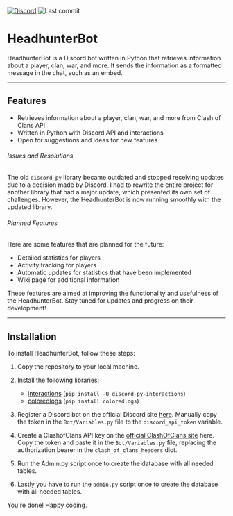 [![Discord][discord_shield]][discord_url] ![Last commit][last_commit_shield]

# HeadhunterBot

HeadhunterBot is a Discord bot written in Python that retrieves information about a player, clan, war, and more. It sends the information as a formatted message in the chat, such as an embed.

---

## Features

- Retrieves information about a player, clan, war, and more from Clash of Clans API
- Written in Python with Discord API and interactions
- Open for suggestions and ideas for new features


###### Issues and Resolutions

The old `discord-py` library became outdated and stopped receiving updates due to a decision made by Discord. I had to rewrite the entire project for another library that had a major update, which presented its own set of challenges. However, the HeadhunterBot is now running smoothly with the updated library.

###### Planned Features

Here are some features that are planned for the future:

- Detailed statistics for players
- Activity tracking for players
- Automatic updates for statistics that have been implemented
- Wiki page for additional information

These features are aimed at improving the functionality and usefulness of the HeadhunterBot. Stay tuned for updates and progress on their development!

---

## Installation

To install HeadhunterBot, follow these steps:

1. Copy the repository to your local machine.
2. Install the following libraries: 
   - [interactions](https://pypi.org/project/discord-py-interactions/) (`pip install -U discord-py-interactions`) 
   - [coloredlogs](https://pypi.org/project/coloredlogs/) (`pip install coloredlogs`)
   
3. Register a Discord bot on the official Discord site [here](https://discord.com/developers/applications). Manually copy the token in the `Bot/Variables.py` file to the `discord_api_token` variable.
4. Create a ClashofClans API key on the [official ClashOfClans site](https://developer.clashofclans.com/#/) here. Copy the token and paste it in the `Bot/Variables.py` file, replacing the authorization bearer in the `clash_of_clans_headers` dict.
5. Run the Admin.py script once to create the database with all needed tables.
6. Lastly you have to run the `admin.py` script once to create the database with all needed tables.

You're done! Happy coding.


<!---links--->
[discord_shield]: https://img.shields.io/badge/Discord-blue?logo=discord&logoColor=white
[discord_url]: https://discord.gg/j2PAF9Wru8
[last_commit_shield]: https://img.shields.io/github/last-commit/201st-Luka/HeadhunterBot
